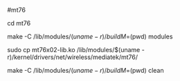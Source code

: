 #mt76

cd mt76

make -C /lib/modules/$(uname -r)/build M=$(pwd) modules

sudo cp mt76x02-lib.ko /lib/modules/$(uname -r)/kernel/drivers/net/wireless/mediatek/mt76/

make -C /lib/modules/$(uname -r)/build M=$(pwd) clean

